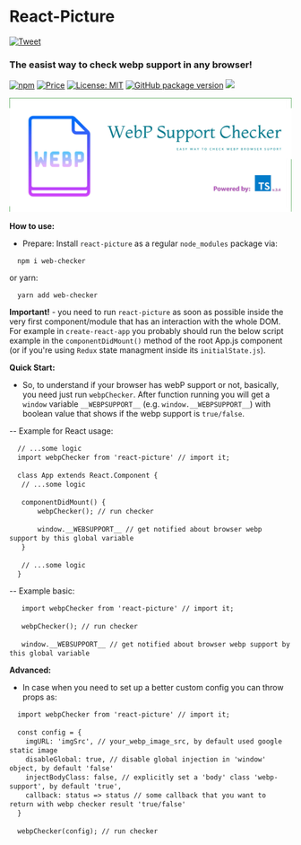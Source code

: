 # React-Picture

 [![Tweet](https://img.shields.io/twitter/url/http/shields.io.svg?style=social)](https://twitter.com/intent/tweet?text=See&url=https://github.com/BiosBoy/react-picture&via=svyat770&hashtags=js,jsx,webp,react-picture,picture,images,html,css)

### The easist way to check webp support in any browser!

[![npm](https://badgen.net/npm/v/react-picture)](https://www.npmjs.com/package/react-picture) [![Price](https://img.shields.io/badge/price-FREE-purple.svg)](https://github.com/BiosBoy/react-picture/blob/master/LICENSE) [![License: MIT](https://img.shields.io/badge/license-MIT-yellow.svg)](https://github.com/BiosBoy/react-picture/blob/master/LICENSE) [![GitHub package version](https://img.shields.io/badge/version-1.1.3-green.svg)](https://github.com/BiosBoy/react-picture) ![](https://img.badgesize.io/biosboy/react-picture/master/index.js.svg)

  

![logo_image](https://raw.githubusercontent.com/BiosBoy/react-picture/master/web-checker_logo.jpg)

**How to use:**
  - Prepare:
   Install `react-picture` as a regular `node_modules` package via:
   ```
     npm i web-checker
   ```
   or yarn:
   ```
     yarn add web-checker
   ```
**Important!** - you need to run `react-picture` as soon as possible inside the very first component/module that has an interaction with the whole DOM. For example in `create-react-app` you probably should run the below script example in the `componentDidMount()` method of the root App.js component (or if you're using `Redux` state managment inside its `initialState.js`).

**Quick Start:**

   - So, to understand if your browser has webP support or not, basically, you need just run `webpChecker`. 
   After function running you will get a `window` variable `__WEBPSUPPORT__` (e.g. `window.__WEBPSUPPORT__`) with boolean value that shows if the webp support is `true/false`. 
   
  -- Example for React usage:
  ```
    // ...some logic
    import webpChecker from 'react-picture' // import it;

    class App extends React.Component {
     // ...some logic
     
     componentDidMount() {
         webpChecker(); // run checker
    
         window.__WEBSUPPORT__ // get notified about browser webp support by this global variable
     }
     
     // ...some logic
    }
  ```
  
  -- Example basic:
  ```
     import webpChecker from 'react-picture' // import it;

     webpChecker(); // run checker
    
     window.__WEBSUPPORT__ // get notified about browser webp support by this global variable
  ```

**Advanced:**
  - In case when you need to set up a better custom config you can throw props as:
```
  import webpChecker from 'react-picture' // import it;

  const config = {
    imgURL: 'imgSrc', // your_webp_image_src, by default used google static image
    disableGlobal: true, // disable global injection in 'window' object, by default 'false'
    injectBodyClass: false, // explicitly set a 'body' class 'webp-support', by default 'true',
    callback: status => status // some callback that you want to return with webp checker result 'true/false'
  }
  
  webpChecker(config); // run checker
```

